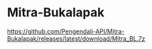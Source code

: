 # Mitra-Bukalapak

https://github.com/Pengendali-API/Mitra-Bukalapak/releases/latest/download/Mitra_BL.7z
